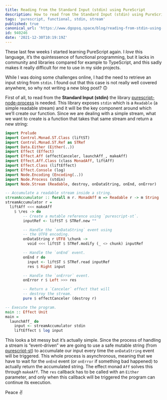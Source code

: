 ```yaml
---
title: Reading from the Standard Input (stdin) using PureScript
description: How to read from the Standard Input (stdin) using PureScript.
tags: 'purescript, functional, stdin, stream'
published: true
canonical_url: 'https://www.dgopsq.space/blog/reading-from-stdin-using-purescript'
id: 940246
date: '2021-12-30T10:19:19Z'
---
```


These last few weeks I started learning PureScript again. I _love_ this language, it’s the quintessence of functional programming, but it lacks in community and libraries compared for example to TypeScript, and this sadly makes it really difficult for me to use in my side projects.

While I was doing some challenges online, I had the need to retrieve an input string from `stdin`. I found out that this case is not really well covered anywhere, so why not writing a new blog post? 🙃

First of all, to read from the **Standard Input (stdin)** the library [purescript-node-process](https://github.com/purescript-node/purescript-node-process) is needed. This library exposes `stdin` which is a `Readable` (a simple readable stream) and it will be the key component around which we’ll create our function. Since we are dealing with a simple stream, what we want to create is a function that takes that same stream and return a new string:

```purescript
import Prelude
import Control.Monad.ST.Class (liftST)
import Control.Monad.ST.Ref as STRef
import Data.Either (Either(..))
import Effect (Effect)
import Effect.Aff (effectCanceler, launchAff_, makeAff)
import Effect.Aff.Class (class MonadAff, liftAff)
import Effect.Class (liftEffect)
import Effect.Console (log)
import Node.Encoding (Encoding(..))
import Node.Process (stdin)
import Node.Stream (Readable, destroy, onDataString, onEnd, onError)

-- Accumulate a readable stream inside a string.
streamAccumulator :: forall m r. MonadAff m => Readable r -> m String
streamAccumulator r =
  liftAff <<< makeAff
    $ \res -> do
        -- Create a mutable reference using `purescript-st`.
        inputRef <- liftST $ STRef.new ""

        -- Handle the `onDataString` event using
        -- the UTF8 encoding.
        onDataString r UTF8 \chunk ->
          void <<< liftST $ STRef.modify (_ <> chunk) inputRef

        -- Handle the `onEnd` event.
        onEnd r do
          input <- liftST $ STRef.read inputRef
          res $ Right input

        -- Handle the `onError` event.
        onError r $ Left >>> res

        -- Return a `Canceler` effect that will
        -- destroy the stream.
        pure $ effectCanceler (destroy r)

-- Execute the program.
main :: Effect Unit
main =
  launchAff_ do
    input <- streamAccumulator stdin
    liftEffect $ log input
```

This looks a bit messy but it’s actually simple. Since the process of handling a stream is “event-driven” we are going to use a safe mutable string (from [purescript-st](https://github.com/purescript/purescript-st)) to accumulate our input every time the `onDataString` event will be triggered. This whole process is asynchronous, meaning that we have to wait for the `onEnd` event (or `onError` if something bad happened) to actually return the accumulated string. The effect monad `Aff` solves this through `makeAff`. The `res` callback has to be called with an `Either` parameter, and only when this callback will be triggered the program can continue its execution.

Peace ✌️
